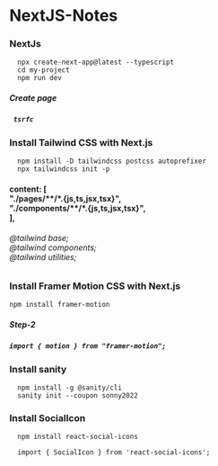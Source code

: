# NextJS-Notes


<h3>NextJs </h3>
     
      npx create-next-app@latest --typescript
      cd my-project
      npm run dev

<h5>Create page<h5>
     
     tsrfc

<h3>Install Tailwind CSS with Next.js</h3>
     
      npm install -D tailwindcss postcss autoprefixer
      npx tailwindcss init -p

<h4><h4>
content: [<br>
    "./pages/**/*.{js,ts,jsx,tsx}",<br>
    "./components/**/*.{js,ts,jsx,tsx}",<br>
  ],
    
 <h6>@tailwind base;<br>
@tailwind components;<br>
@tailwind utilities; <h6>

     
<h3>Install Framer Motion CSS with Next.js</h3>
  
    npm install framer-motion 
 <h5>Step-2<h5>
      
    import { motion } from "framer-motion";
     
<h3> Install sanity </h3>
     
      npm install -g @sanity/cli 
      sanity init --coupon sonny2022

        
<h3> Install SocialIcon </h3>
      
      npm install react-social-icons
      
      import { SocialIcon } from 'react-social-icons';
